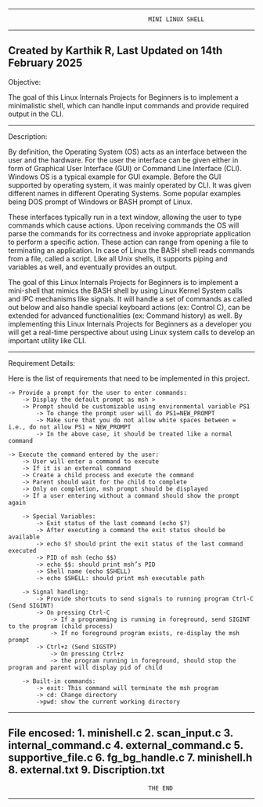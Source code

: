 ----------------------------------------------------------------------------------------------------------
                                            MINI LINUX SHELL
----------------------------------------------------------------------------------------------------------
Created by Karthik R,
Last Updated on 14th February 2025
----------------------------------------------------------------------------------------------------------
Objective:
    
  The goal of this Linux Internals Projects for Beginners is to implement a minimalistic shell, which 
can handle input commands and provide required output in the CLI.

----------------------------------------------------------------------------------------------------------
Description:
    
  By definition, the Operating System (OS) acts as an interface between the user and the hardware. 
For the user the interface can be given either in form of Graphical User Interface (GUI) or Command Line 
Interface (CLI). Windows OS is a typical example for GUI example. Before the GUI supported by operating 
system, it was mainly operated by CLI. It was given different names in different Operating Systems. Some 
popular examples being DOS prompt of Windows or BASH prompt of Linux. 

  These interfaces typically run in a text window, allowing the user to type commands which cause actions. 
Upon receiving commands the OS will parse the commands for its correctness and invoke appropriate application 
to perform a specific action. These action can range from opening a file to terminating an application. In 
case of Linux the BASH shell reads commands from a file, called a script. Like all Unix shells, it supports 
piping and variables as well, and eventually provides an output. 

  The goal of this Linux Internals Projects for Beginners is to implement a mini-shell that mimics the BASH 
shell by using Linux Kernel System calls and IPC mechanisms like signals. It will handle a set of commands as 
called out below and also handle special keyboard actions (ex: Control C), can be extended for advanced 
functionalities (ex: Command history) as well. By implementing this Linux Internals Projects for Beginners as 
a developer you will get a real-time perspective about using Linux system calls to develop an important 
utility like CLI.

----------------------------------------------------------------------------------------------------------
Requirement Details:
    
  Here is the list of requirements that need to be implemented in this project. 

    -> Provide a prompt for the user to enter commands:
        -> Display the default prompt as msh >
        -> Prompt should be customizable using environmental variable PS1
            -> To change the prompt user will do PS1=NEW_PROMPT
            -> Make sure that you do not allow white spaces between = i.e., do not allow PS1 = NEW_PROMPT
            -> In the above case, it should be treated like a normal command
    
    -> Execute the command entered by the user:
        -> User will enter a command to execute
        -> If it is an external command
        -> Create a child process and execute the command
        -> Parent should wait for the child to complete
        -> Only on completion, msh prompt should be displayed  
        -> If a user entering without a command should show the prompt again

        -> Special Variables:
            -> Exit status of the last command (echo $?)
            -> After executing a command the exit status should be available
            -> echo $? should print the exit status of the last command executed
            -> PID of msh (echo $$)
            -> echo $$: should print msh’s PID
            -> Shell name (echo $SHELL)
            -> echo $SHELL: should print msh executable path
    
        -> Signal handling:
            -> Provide shortcuts to send signals to running program Ctrl-C (Send SIGINT) 
            -> On pressing Ctrl-C
                -> If a programming is running in foreground, send SIGINT to the program (child process)
                -> If no foreground program exists, re-display the msh prompt
            -> Ctrl+z (Send SIGSTP)
                -> On pressing Ctrl+z
                -> the program running in foreground, should stop the program and parent will display pid of child
    
        -> Built-in commands:
            -> exit: This command will terminate the msh program
            -> cd: Change directory
            ->pwd: show the current working directory

----------------------------------------------------------------------------------------------------------
File encosed:
    1. minishell.c 
    2. scan_input.c 
    3. internal_command.c 
    4. external_command.c 
    5. supportive_file.c 
    6. fg_bg_handle.c
    7. minishell.h
    8. external.txt
    9. Discription.txt
----------------------------------------------------------------------------------------------------------
                                            THE END
----------------------------------------------------------------------------------------------------------
